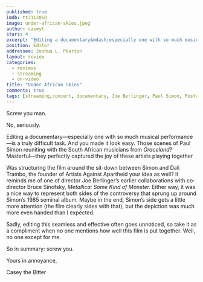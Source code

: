 ```yaml
---
published: true
imdb: tt2112868
image: under-african-skies.jpeg
author: caseyt
stars: 4
excerpt: "Editing a documentary&mdash;especially one with so much musical performance&mdash;is a truly difficult task. And you made it look easy. Those scenes of Paul Simon reuniting with the South African musicians from <em>Graceland</em>? Masterful&mdash;they perfectly captured the joy of these artists playing together."
position: Editor
addressee: Joshua L. Pearson
layout: review
categories:
  - reviews
  - streaming
  - on-video
title: "Under African Skies"
comments: true
tags: [streaming,concert, documentary, Joe Berlinger, Paul Simon, Postcards, SXSW]
---
```

<p>Screw you man.</p>
<p>No, seriously.</p>
<p>Editing a documentary&mdash;especially one with so much musical performance&mdash;is a truly difficult task. And you made it look easy. Those scenes of Paul Simon reuniting with the South African musicians from <em>Graceland</em>? Masterful&mdash;they perfectly captured the joy of these artists playing together</p>
<p>Was structuring the film around the sit-down between Simon and Dali Trambo, the founder of Artists Against Apartheid your idea as well? It reminds me of one of director Joe Berlinger&rsquo;s earlier collaborations with co-director Bruce Sinofsky, <em>Metallica: Some Kind of Monster. </em>Either way, it was a nice way to represent both sides of the controversy that sprung up around Simon&rsquo;s<em> </em>1985 seminal album<em>. </em>Maybe in the end, Simon&rsquo;s side<em> </em>gets a little more attention (the film clearly sides with that), but the depiction was much more even handed than I expected.</p>
<p>Sadly, editing this seamless and effective often goes unnoticed, so take it as a compliment when no one mentions how well this film is put together. Well, no one except for me.</p>
<p>So in summary: screw you.</p>
<p>Yours in annoyance,</p>
<p>Casey the Bitter <em>&nbsp;</em></p>
